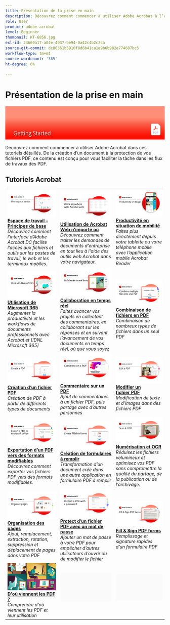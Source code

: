 ```yaml
---
title: Présentation de la prise en main
description: Découvrez comment commencer à utiliser Adobe Acrobat à l’aide de ces didacticiels détaillés (1 à 2 minutes)
role: User
product: adobe acrobat
level: Beginner
thumbnail: KT-6856.jpg
exl-id: 24660a17-a04e-4937-be94-0a42c4b2c2ca
source-git-commit: dc80361b5910f8d6b41ca1e9b6b982e774687bc5
workflow-type: tm+mt
source-wordcount: '385'
ht-degree: 6%

---
```


# Présentation de la prise en main

![Image de prise en main d’Acrobat](../assets/Hero-GettingStarted.png)

Découvrez comment commencer à utiliser Adobe Acrobat dans ces tutoriels détaillés. De la création d’un document à la protection de vos fichiers PDF, ce contenu est conçu pour vous faciliter la tâche dans les flux de travaux des PDF.

## Tutoriels Acrobat

<table style="table-layout:fixed">
<tr>
  <td>
    <a href="get-to-know-the-acrobat-dc-interface.md">
      <img alt="Espace de travail – Principes de base" src="../assets/Workspace_1280.png" />
    </a>
    <div>
    <a href="get-to-know-the-acrobat-dc-interface.md"><strong>Espace de travail – Principes de base</strong></a>
    </div>
    <em>Découvrez comment l’interface d’Adobe Acrobat DC facilite l’accès aux fichiers et outils sur les postes de travail, le web et les terminaux mobiles.</em>
    <br>
  </td>
  <td>
    <a href="acrobatweb.md">
      <img alt="Utilisation de Acrobat Web n’importe où" src="../assets/Acrobatweb_1280.png" />
    </a>
    <div>
    <a href="acrobatweb.md"><strong>Utilisation de Acrobat Web n’importe où</strong></a>
    </div>
    <em>Découvrez comment traiter les demandes de documents d'entreprise en tout lieu à l'aide des outils web Acrobat dans votre navigateur.</em>
    <br>
  </td>
  <td>
    <a href="productivity.md">
      <img alt="Productivité en situation de mobilité" src="../assets/Productivity_1280.png" />
    </a>
    <div>
     <a href="productivity.md"><strong>Productivité en situation de mobilité</strong></a>
    </div>
    <em>Faites plus directement depuis votre tablette ou votre téléphone mobile avec l’application mobile Acrobat Reader</em>
    <br>
  </td>
</tr>
<tr>
   <td>
    <a href="../integrate/integrate-overview.md#microsoft">
      <img alt="Utilisation de Microsoft 365" src="../assets/WorkMicrosoft365_1280.png" />
    </a>
    <div>
     <a href="../integrate/integrate-overview.md#microsoft"><strong>Utilisation de Microsoft 365</strong></a>
    </div>
    <em>Augmenter la productivité et les workflows de documents professionnels avec Acrobat et [!DNL Microsoft 365]</em>
    <br>
  </td>
  <td>
    <a href="collaborate.md">
      <img alt="Collaboration en temps réel" src="../assets/Collaborate_1280.png" />
    </a>
    <div>
     <a href="collaborate.md"><strong>Collaboration en temps réel</strong></a>
    </div>
    <em>Faites avancer vos projets en collectant des commentaires, en collaborant sur les réponses et en suivant l’avancement de vos documents en temps réel, où que vous soyez</em>
    <br>
  </td>
  <td>
    <a href="combine-to-pdf.md">
      <img alt="Combine Files au PDF" src="../assets/Combine.jpg" />
    </a>
    <div>
     <a href="combine-to-pdf.md"><strong>Combinaison de fichiers en PDF</strong></a>
    </div>
    <em>Combinaison de nombreux types de fichiers dans un seul PDF</em>
    <br>
  </td>
</tr>
<tr>
  <td>
    <a href="create-pdf.md">
      <img alt="Création de fichiers PDF" src="../assets/Create.jpg" />
    </a>
    <div>
    <a href="create-pdf.md"><strong>Création d’un fichier PDF </strong></a>
    </div>
    <em>Création de PDF à partir de différents types de documents</em>
    <br>
  </td>
 <td>
    <a href="comment-on-pdf-files.md">
      <img alt="Commentaires sur les fichiers PDF dans Acrobat DC" src="../assets/Comment.jpg" />
    </a>
    <div>
    <a href="comment-on-pdf-files.md"><strong>Commentaire sur un PDF</strong></a>
    </div>
    <em>Ajout de commentaires à un fichier PDF, puis partage avec d’autres personnes</em>
    <br>
  </td>
  <td>
    <a href="edit-pdf.md">
      <img alt="Modification d’un PDF dans Acrobat DC" src="../assets/Edit.jpg" />
    </a>
    <div>
    <a href="edit-pdf.md"><strong>Modifier un fichier PDF</strong></a>
    </div>
    <em>Modification de texte et d’images dans des fichiers PDF</em>
    <br>
  </td>
</tr>
<tr>
  <td>
    <a href="export-pdf.md">
      <img alt="Exportation d’un PDF vers des formats modifiables" src="../assets/Export.jpg" />
    </a>
    <div>
    <a href="export-pdf.md"><strong>Exportation d’un PDF vers des formats modifiables</strong></a>
    </div>
    <em>Découvrez comment exporter vos fichiers PDF vers des formats modifiables.</em>
    <br>
  </td>
  <td>
    <a href="create-fillable-forms.md">
      <img alt="Création de formulaires à remplir" src="../assets/Form_1280.png" />
    </a>
    <div>
    <a href="create-fillable-forms.md"><strong>Création de formulaires à remplir</strong></a>
    </div>
    <em>Transformation d’un document créé dans une autre application en formulaire PDF à remplir</em>
    <br>
  </td>
  <td>
    <a href="scan-and-ocr.md">
      <img alt="Numérisation et OCR" src="../assets/Scan.jpg" />
    </a>
    <div>
    <a href="scan-and-ocr.md"><strong>Numérisation et OCR</strong></a>
    </div>
    <em>Réduisez les fichiers volumineux et optimisez vos PDF sans compromettre la qualité du partage, de la publication ou de l’archivage.</em>
    <br>
  </td>
</tr>
<tr>
 <td>
    <a href="organize.md">
      <img alt="Organisation des pages" src="../assets/Organize.jpg" />
    </a>
    <div>
    <a href="organize.md"><strong>Organisation des pages</strong></a>
    </div>
    <em>Ajout, remplacement, extraction, rotation, suppression et déplacement de pages dans votre PDF</em>
    <br>
  </td>
  <td>
    <a href="password-protect.md">
      <img alt="Protect d’un fichier PDF avec un mot de passe" src="../assets/Protect.jpg" />
    </a>
    <div>
    <a href="password-protect.md"><strong>Protect d’un fichier PDF avec un mot de passe</strong></a>
    </div>
    <em>Ajouter un mot de passe à votre PDF pour empêcher d’autres utilisateurs d’ouvrir ou de modifier le fichier</em>
    <br>
  </td>
  <td>
    <a href="fill-and-sign.md">
      <img alt="Remplissage et signature d’un formulaire de PDF" src="../assets/FillSign_1280.png" />
    </a>
    <div>
    <a href="fill-and-sign.md"><strong>Fill &amp; Sign PDF forms</strong></a>
    </div>
    <em>Remplissage et signature rapides d’un formulaire PDF</em>
    <br>
  </td>
</tr>
<tr>
  <td>
    <a href="where-do-pdfs-come-from.md">
      <img alt="D'où viennent les PDF ?" src="../assets/WherePDFs.jpg" />
    </a>
    <div>
    <a href="where-do-pdfs-come-from.md"><strong>D'où viennent les PDF ?</strong></a>
    </div>
    <em>Comprendre d'où viennent les PDF et leur utilisation</em>
    <br>
  </td>
  <td>
   <img alt="Espacement" src="../assets/Grayspacer.png" />
    <div>
    <br>
  </td>
  <td>
   <img alt="Espacement" src="../assets/Grayspacer.png" />
    <div>
    <br>
  </td>
</tr>
</table>
